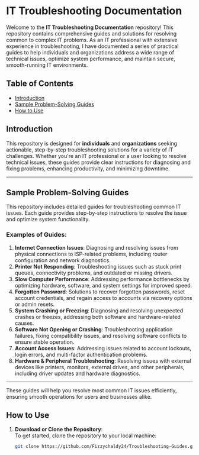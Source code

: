 # IT Troubleshooting Documentation

Welcome to the **IT Troubleshooting Documentation** repository! This repository contains comprehensive guides and solutions for resolving common to complex IT problems. As an IT professional with extensive experience in troubleshooting, I have documented a series of practical guides to help individuals and organizations address a wide range of technical issues, optimize system performance, and maintain secure, smooth-running IT environments.

## Table of Contents

- [Introduction](#introduction)
- [Sample Problem-Solving Guides](#sample-problem-solving-guides)
- [How to Use](#how-to-use)

## Introduction

This repository is designed for **individuals** and **organizations** seeking actionable, step-by-step troubleshooting solutions for a variety of IT challenges. Whether you're an IT professional or a user looking to resolve technical issues, these guides provide clear instructions for diagnosing and fixing problems, enhancing productivity, and minimizing downtime.

---

## Sample Problem-Solving Guides

This repository includes detailed guides for troubleshooting common IT issues. Each guide provides step-by-step instructions to resolve the issue and optimize system functionality.

### Examples of Guides:

1. **Internet Connection Issues**: Diagnosing and resolving issues from physical connections to ISP-related problems, including router configuration and network diagnostics.
2. **Printer Not Responding**: Troubleshooting issues such as stuck print queues, connectivity problems, and outdated or missing drivers.
3. **Slow Computer Performance**: Addressing performance bottlenecks by optimizing hardware, software, and system settings for improved speed.
4. **Forgotten Password**: Solutions to recover forgotten passwords, reset account credentials, and regain access to accounts via recovery options or admin resets.
5. **System Crashing or Freezing**: Diagnosing and resolving unexpected crashes or freezes, addressing both software and hardware-related causes.
6. **Software Not Opening or Crashing**: Troubleshooting application failures, fixing compatibility issues, and resolving software conflicts to ensure stable operation.
7. **Account Access Issues**: Addressing issues related to account lockouts, login errors, and multi-factor authentication problems.
8. **Hardware & Peripheral Troubleshooting**: Resolving issues with external devices like printers, monitors, external drives, and other peripherals, including driver updates and hardware diagnostics.

---

These guides will help you resolve most common IT issues efficiently, ensuring smooth operations for users and businesses alike.

## How to Use

1. **Download or Clone the Repository**:  
   To get started, clone the repository to your local machine:
   ```bash
   git clone https://github.com/Fizzychaldy24/Troubleshooting-Guides.git
